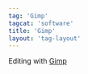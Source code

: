 ```yaml
---
tag: 'Gimp'
tagcat: 'software'
title: 'Gimp'
layout: 'tag-layout'
---
```


Editing with [Gimp](http://www.gimp.org/)
